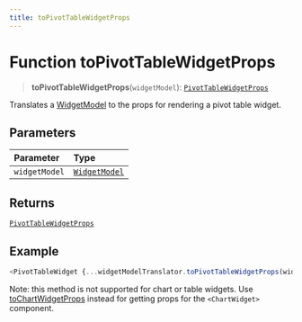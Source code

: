 ```yaml
---
title: toPivotTableWidgetProps
---
```


# Function toPivotTableWidgetProps

> **toPivotTableWidgetProps**(`widgetModel`): [`PivotTableWidgetProps`](../../../../sdk-ui/interfaces/interface.PivotTableWidgetProps.md)

Translates a [WidgetModel](../../../fusion-embed/interface.WidgetModel.md) to the props for rendering a pivot table widget.

## Parameters

| Parameter | Type |
| :------ | :------ |
| `widgetModel` | [`WidgetModel`](../../../fusion-embed/interface.WidgetModel.md) |

## Returns

[`PivotTableWidgetProps`](../../../../sdk-ui/interfaces/interface.PivotTableWidgetProps.md)

## Example

```ts
<PivotTableWidget {...widgetModelTranslator.toPivotTableWidgetProps(widgetModel)} />
```

Note: this method is not supported for chart or table widgets.
Use [toChartWidgetProps](function.toChartWidgetProps.md) instead for getting props for the `<ChartWidget>`  component.
